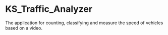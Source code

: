 # KS_Traffic_Analyzer
The application for counting, classifying and measure the speed of vehicles based on a video.
